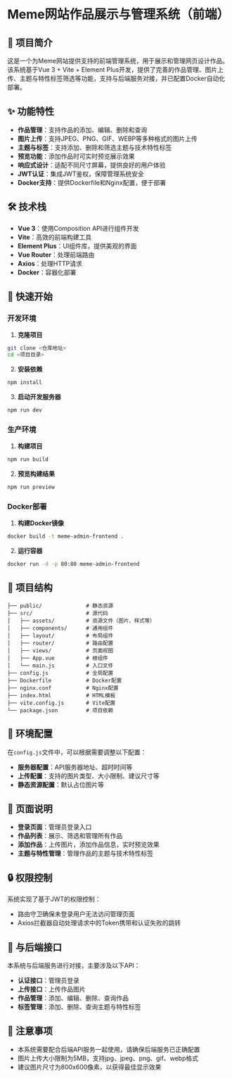# Meme网站作品展示与管理系统（前端）

## 🎨 项目简介

这是一个为Meme网站提供支持的前端管理系统，用于展示和管理网页设计作品。该系统基于Vue 3 + Vite + Element Plus开发，提供了完善的作品管理、图片上传、主题与特性标签筛选等功能，支持与后端服务对接，并已配置Docker自动化部署。

## ✨ 功能特性

- **作品管理**：支持作品的添加、编辑、删除和查询
- **图片上传**：支持JPEG、PNG、GIF、WEBP等多种格式的图片上传
- **主题与标签**：支持添加、删除和筛选主题与技术特性标签
- **预览功能**：添加作品时可实时预览展示效果
- **响应式设计**：适配不同尺寸屏幕，提供良好的用户体验
- **JWT认证**：集成JWT鉴权，保障管理系统安全
- **Docker支持**：提供Dockerfile和Nginx配置，便于部署

## 🛠️ 技术栈

- **Vue 3**：使用Composition API进行组件开发
- **Vite**：高效的前端构建工具
- **Element Plus**：UI组件库，提供美观的界面
- **Vue Router**：处理前端路由
- **Axios**：处理HTTP请求
- **Docker**：容器化部署

## 🚀 快速开始

### 开发环境

1. **克隆项目**

```bash
git clone <仓库地址>
cd <项目目录>
```

2. **安装依赖**

```bash
npm install
```

3. **启动开发服务器**

```bash
npm run dev
```

### 生产环境

1. **构建项目**

```bash
npm run build
```

2. **预览构建结果**

```bash
npm run preview
```

### Docker部署

1. **构建Docker镜像**

```bash
docker build -t meme-admin-frontend .
```

2. **运行容器**

```bash
docker run -d -p 80:80 meme-admin-frontend
```

## 📁 项目结构

```
├── public/              # 静态资源
├── src/                 # 源代码
│   ├── assets/          # 资源文件（图片、样式等）
│   ├── components/      # 通用组件
│   ├── layout/          # 布局组件
│   ├── router/          # 路由配置
│   ├── views/           # 页面视图
│   ├── App.vue          # 根组件
│   └── main.js          # 入口文件
├── config.js            # 全局配置
├── Dockerfile           # Docker配置
├── nginx.conf           # Nginx配置
├── index.html           # HTML模板
├── vite.config.js       # Vite配置
└── package.json         # 项目依赖
```

## 🔧 环境配置

在`config.js`文件中，可以根据需要调整以下配置：

- **服务器配置**：API服务器地址、超时时间等
- **上传配置**：支持的图片类型、大小限制、建议尺寸等
- **静态资源配置**：默认占位图片等

## 📄 页面说明

- **登录页面**：管理员登录入口
- **作品列表**：展示、筛选和管理所有作品
- **添加作品**：上传图片，添加作品信息，实时预览效果
- **主题与特性管理**：管理作品的主题与技术特性标签

## 🔒 权限控制

系统实现了基于JWT的权限控制：

- 路由守卫确保未登录用户无法访问管理页面
- Axios拦截器自动处理请求中的Token携带和认证失败的跳转

## 🔄 与后端接口

本系统与后端服务进行对接，主要涉及以下API：

- **认证接口**：管理员登录
- **上传接口**：上传作品图片
- **作品管理**：添加、编辑、删除、查询作品
- **标签管理**：添加、删除、查询主题与特性标签

## 📢 注意事项

- 本系统需要配合后端API服务一起使用，请确保后端服务已正确配置
- 图片上传大小限制为5MB，支持jpg、jpeg、png、gif、webp格式
- 建议图片尺寸为800x600像素，以获得最佳显示效果 